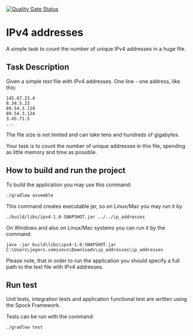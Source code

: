 [![Quality Gate Status](https://sonarcloud.io/api/project_badges/measure?project=rabestro_codereview-task1-ip-addresses&metric=alert_status)](https://sonarcloud.io/summary/new_code?id=rabestro_codereview-task1-ip-addresses)

# IPv4 addresses

A simple task to count the number of unique IPv4 addresses in a huge file.

## Task Description

Given a simple text file with IPv4 addresses. One line - one address, like this:
```
145.67.23.4
8.34.5.23
89.54.3.124
89.54.3.124
3.45.71.5
...
```
The file size is not limited and can take tens and hundreds of gigabytes.

Your task is to count the number of unique addresses in this file, spending as little memory and time as possible.

## How to build and run the project

To build the application you may use this command:

```shell
./gradlew assemble
```

This command creates executable jar, so on Linux/Mac you may run it by

```shell
./build/libs/ipv4-1.0-SNAPSHOT.jar ../../ip_addresses
```

On Windows and also on Linux/Mac systems you can run it by the command:

```shell
java -jar build\libs\ipv4-1.0-SNAPSHOT.jar C:\Users\jegors.cemisovs\Downloads\ip_addresses\ip_addresses
```

Please note, that in order to run the application you should specify a full path to the text file with IPv4 addresses. 

## Run test

Unit tests, integration tests and application functional test are written using the Spock Framework.

Tests can be run with the command: 
```shell
./gradlew test
```

